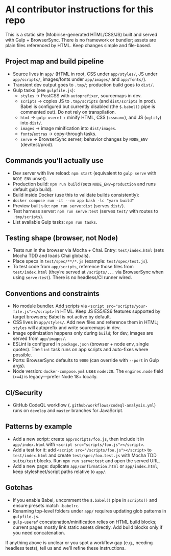 # AI contributor instructions for this repo

This is a static site (Mobirise-generated HTML/CSS/JS) built and served with Gulp + BrowserSync. There is no framework or bundler; assets are plain files referenced by HTML. Keep changes simple and file-based.

## Project map and build pipeline
- Source lives in `app/` (HTML in root, CSS under `app/styles/`, JS under `app/scripts/`, images/fonts under `app/images/` and `app/fonts/`).
- Transient dev output goes to `.tmp/`; production build goes to `dist/`.
- Gulp tasks (see `gulpfile.js`):
  - `styles` → PostCSS with `autoprefixer`, sourcemaps in dev.
  - `scripts` → copies JS to `.tmp/scripts` (and `dist/scripts` in prod). Babel is configured but currently disabled (the `$.babel()` pipe is commented out). Do not rely on transpilation.
  - `html` → `gulp-useref` + minify HTML, CSS (`cssnano`), and JS (`uglify`) into `dist/`.
  - `images` → image minification into `dist/images`.
  - `fonts`/`extras` → copy-through tasks.
  - `serve` → BrowserSync server; behavior changes by `NODE_ENV` (dev/test/prod).

## Commands you’ll actually use
- Dev server with live reload: `npm start` (equivalent to `gulp serve` with `NODE_ENV` unset).
- Production build: `npm run build` (sets `NODE_ENV=production` and runs default gulp build).
- Build inside Docker (use this to validate builds consistently):
- `docker compose run -it --rm app bash -lc "yarn build"`
- Preview built site: `npm run serve:dist` (serves `dist/`).
- Test harness server: `npm run serve:test` (serves `test/` with routes to `.tmp/scripts`).
- List available Gulp tasks: `npm run tasks`.

## Testing shape (browser, not Node)
- Tests run in the browser via Mocha + Chai. Entry: `test/index.html` (sets Mocha TDD and loads Chai globals).
- Place specs in `test/spec/**/*.js` (example: `test/spec/test.js`).
- To test code from `app/scripts`, reference those files from `test/index.html` (they’re served at `/scripts/...` via BrowserSync when using `serve:test`). There is no headless/CI runner wired.

## Conventions and constraints
- No module bundler. Add scripts via `<script src="scripts/your-file.js"></script>` in HTML. Keep JS ES5/ES6 features supported by target browsers; Babel is not active by default.
- CSS lives in `app/styles/`. Add new files and reference them in HTML; `styles` will autoprefix and write sourcemaps in dev.
- Image optimization happens only during `build`; for dev, images are served from `app/images/`.
- ESLint is configured in `package.json` (browser + node env, single quotes). The `lint` task runs on app scripts and auto-fixes where possible.
- Ports: BrowserSync defaults to `9000` (can override with `--port` in Gulp args).
- Node version: `docker-compose.yml` uses `node:20`. The `engines.node` field (`>=4`) is legacy—prefer Node 18+ locally.

## CI/Security
- GitHub CodeQL workflow (`.github/workflows/codeql-analysis.yml`) runs on `develop` and `master` branches for JavaScript.

## Patterns by example
- Add a new script: create `app/scripts/foo.js`, then include it in `app/index.html` with `<script src="scripts/foo.js"></script>`.
- Add a test for it: add `<script src="/scripts/foo.js"></script>` to `test/index.html` and create `test/spec/foo.test.js` with Mocha TDD `suite/test` blocks. Run `npm run serve:test` and open the served URL.
- Add a new page: duplicate `app/confirmation.html` or `app/index.html`, keep stylesheet/script paths relative to `app/`.

## Gotchas
- If you enable Babel, uncomment the `$.babel()` pipe in `scripts()` and ensure presets match `.babelrc`.
- Renaming top-level folders under `app/` requires updating glob patterns in `gulpfile.js`.
- `gulp-useref` concatenation/minification relies on HTML build blocks; current pages mostly link static assets directly. Add build blocks only if you need concatenation.

If anything above is unclear or you spot a workflow gap (e.g., needing headless tests), tell us and we’ll refine these instructions.
